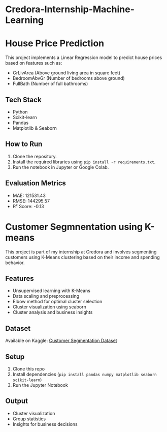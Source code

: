 # Credora-Internship-Machine-Learning

# House Price Prediction

This project implements a Linear Regression model to predict house prices based on features such as:

- GrLivArea (Above ground living area in square feet)
- BedroomAbvGr (Number of bedrooms above ground)
- FullBath (Number of full bathrooms)

## Tech Stack
- Python
- Scikit-learn
- Pandas
- Matplotlib & Seaborn

## How to Run
1. Clone the repository.
2. Install the required libraries using `pip install -r requirements.txt`.
3. Run the notebook in Jupyter or Google Colab.

## Evaluation Metrics
- MAE: 121531.43
- RMSE: 144295.57
- R² Score: -0.13


# Customer Segmnentation using K-means


This project is part of my internship at Credora and involves segmenting customers using K-Means clustering based on their income and spending behavior.

##  Features

- Unsupervised learning with K-Means
- Data scaling and preprocessing
- Elbow method for optimal cluster selection
- Cluster visualization using seaborn
- Cluster analysis and business insights

##  Dataset

Available on Kaggle: [Customer Segmentation Dataset](https://www.kaggle.com/datasets/vjchoudhary7/customer-segmentation-tutorial-in-python)

##  Setup

1. Clone this repo
2. Install dependencies (`pip install pandas numpy matplotlib seaborn scikit-learn`)
3. Run the Jupyter Notebook

## Output

- Cluster visualization
- Group statistics
- Insights for business decisions


